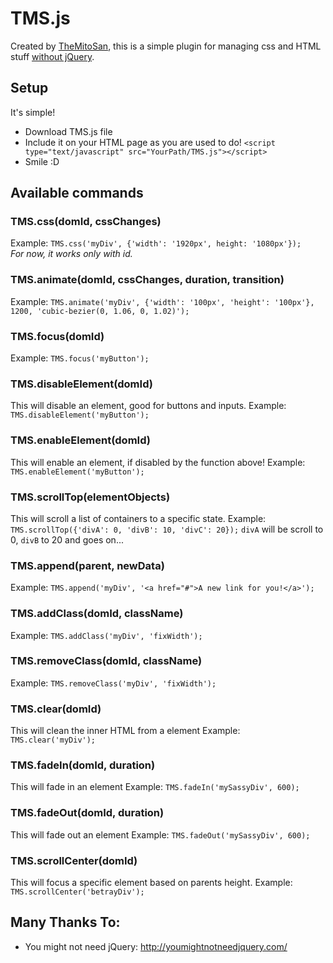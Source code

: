 # TMS.js
Created by <a href="https://themitosan.gihtub.io/">TheMitoSan</a>, this is a simple plugin for managing css and HTML stuff <u>without jQuery</u>.<br>

## Setup
It's simple!
- Download TMS.js file
- Include it on your HTML page as you are used to do! `<script type="text/javascript" src="YourPath/TMS.js"></script>`
- Smile :D

## Available commands

### TMS.css(domId, cssChanges)
Example: ```TMS.css('myDiv', {'width': '1920px', height: '1080px'});```<br>
<i>For now, it works only with id.</i>

### TMS.animate(domId, cssChanges, duration, transition)
Example: ```TMS.animate('myDiv', {'width': '100px', 'height': '100px'}, 1200, 'cubic-bezier(0, 1.06, 0, 1.02)');```

### TMS.focus(domId)
Example: ```TMS.focus('myButton');```

### TMS.disableElement(domId)
This will disable an element, good for buttons and inputs.
Example: ```TMS.disableElement('myButton');```

### TMS.enableElement(domId)
This will enable an element, if disabled by the function above!
Example: ```TMS.enableElement('myButton');```

### TMS.scrollTop(elementObjects)
This will scroll a list of containers to a specific state.
Example: ```TMS.scrollTop({'divA': 0, 'divB': 10, 'divC': 20});```
`divA` will be scroll to 0, `divB` to 20 and goes on...

### TMS.append(parent, newData)
Example: ```TMS.append('myDiv', '<a href="#">A new link for you!</a>');```

### TMS.addClass(domId, className)
Example: ```TMS.addClass('myDiv', 'fixWidth');```

### TMS.removeClass(domId, className)
Example: ```TMS.removeClass('myDiv', 'fixWidth');```

### TMS.clear(domId)
This will clean the inner HTML from a element
Example: ```TMS.clear('myDiv');```

### TMS.fadeIn(domId, duration)
This will fade in an element
Example: ```TMS.fadeIn('mySassyDiv', 600);```

### TMS.fadeOut(domId, duration)
This will fade out an element
Example: ```TMS.fadeOut('mySassyDiv', 600);```

### TMS.scrollCenter(domId)
This will focus a specific element based on parents height.
Example: ```TMS.scrollCenter('betrayDiv');```

## Many Thanks To:
- You might not need jQuery: <a target="_blank" href="http://youmightnotneedjquery.com/">http://youmightnotneedjquery.com/</a>
